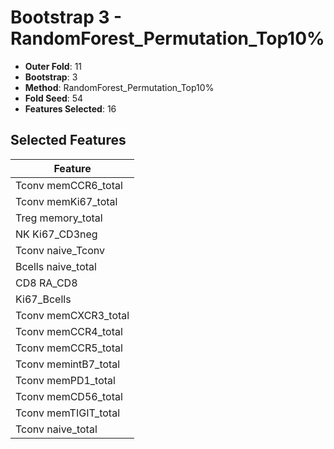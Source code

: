 # Bootstrap 3 - RandomForest_Permutation_Top10%

- **Outer Fold**: 11
- **Bootstrap**: 3
- **Method**: RandomForest_Permutation_Top10%
- **Fold Seed**: 54
- **Features Selected**: 16

## Selected Features

| Feature |
|---------|
| Tconv memCCR6_total |
| Tconv memKi67_total |
| Treg memory_total |
| NK Ki67_CD3neg |
| Tconv naive_Tconv |
| Bcells naive_total |
| CD8 RA_CD8 |
| Ki67_Bcells |
| Tconv memCXCR3_total |
| Tconv memCCR4_total |
| Tconv memCCR5_total |
| Tconv memintB7_total |
| Tconv memPD1_total |
| Tconv memCD56_total |
| Tconv memTIGIT_total |
| Tconv naive_total |
